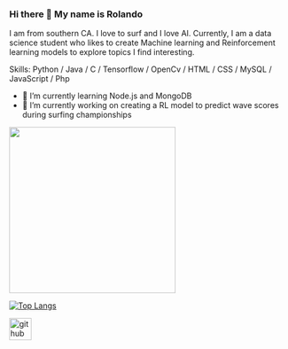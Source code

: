 ### Hi there 👋 My name is Rolando
I am from southern CA. I love to surf and I love AI.
Currently, I am a data science student who likes to create Machine learning and Reinforcement learning models to explore topics I find interesting. <p align="left">
 Skills: Python / Java / C / Tensorflow / OpenCv / HTML / CSS / MySQL / JavaScript / Php

- 🌱 I’m currently learning Node.js and MongoDB 
- 🔭 I’m currently working on creating a RL model to predict wave scores during surfing championships 
 <img src="https://user-images.githubusercontent.com/38510643/168483308-be83aee0-67f0-4ab9-8fe9-1fb489d40ec2.gif" width="300" height="300">



  


[![Top Langs](https://github-readme-stats.vercel.app/api/top-langs/?username=RoloPineda)](https://github.com/anuraghazra/github-readme-stats)

[<img src='https://cdn.jsdelivr.net/npm/simple-icons@3.0.1/icons/github.svg' alt='github' height='40'>](https://github.com/RoloPineda)



